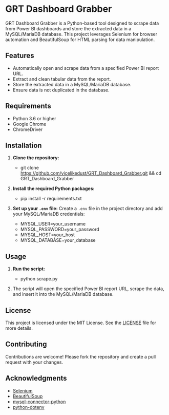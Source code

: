 
# GRT Dashboard Grabber

GRT Dashboard Grabber is a Python-based tool designed to scrape data from Power BI dashboards and store the extracted data in a MySQL/MariaDB database. This project leverages Selenium for browser automation and BeautifulSoup for HTML parsing for data manipulation.

## Features

- Automatically open and scrape data from a specified Power BI report URL.
- Extract and clean tabular data from the report.
- Store the extracted data in a MySQL/MariaDB database.
- Ensure data is not duplicated in the database.

## Requirements

- Python 3.6 or higher
- Google Chrome
- ChromeDriver

## Installation

1. **Clone the repository:**
   
   - git clone https://github.com/vicelikedust/GRT_Dashboard_Grabber.git && cd GRT_Dashboard_Grabber
   

2. **Install the required Python packages:**
   
   - pip install -r requirements.txt
   

3. **Set up your `.env` file:**
   Create a `.env` file in the project directory and add your MySQL/MariaDB credentials:
   
   - MYSQL_USER=your_username
   - MYSQL_PASSWORD=your_password
   - MYSQL_HOST=your_host
   - MYSQL_DATABASE=your_database
   

## Usage

1. **Run the script:**
   
   - python scrape.py
   

2. The script will open the specified Power BI report URL, scrape the data, and insert it into the MySQL/MariaDB database.


## License

This project is licensed under the MIT License. See the [LICENSE](LICENSE) file for more details.

## Contributing

Contributions are welcome! Please fork the repository and create a pull request with your changes.

## Acknowledgments

- [Selenium](https://www.selenium.dev/)
- [BeautifulSoup](https://www.crummy.com/software/BeautifulSoup/)
- [mysql-connector-python](https://dev.mysql.com/doc/connector-python/en/)
- [python-dotenv](https://github.com/theskumar/python-dotenv)
